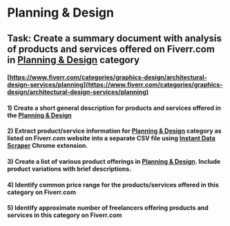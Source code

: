 # Planning & Design
## Task: Create a summary document with analysis of products and services offered on Fiverr.com in [Planning & Design](https://www.fiverr.com/categories/graphics-design/architectural-design-services/planning) category
#### [https://www.fiverr.com/categories/graphics-design/architectural-design-services/planning](https://www.fiverr.com/categories/graphics-design/architectural-design-services/planning)
#### 1) Create a short general description for products and services offered in the [Planning & Design](https://www.fiverr.com/categories/graphics-design/architectural-design-services/planning)
#### 2) Extract product/service information for [Planning & Design](https://www.fiverr.com/categories/graphics-design/architectural-design-services/planning) category as listed on Fiverr.com website into a separate CSV file using [Instant Data Scraper](https://chrome.google.com/webstore/detail/instant-data-scraper/ofaokhiedipichpaobibbnahnkdoiiah) Chrome extension.
#### 3) Create a list of various product offerings in [Planning & Design](https://www.fiverr.com/categories/graphics-design/architectural-design-services/planning). Include product variations with brief descriptions.
#### 4) Identify common price range for the products/services offered in this category on Fiverr.com
#### 5) Identify approximate number of freelancers offering products and services in this category on Fiverr.com
